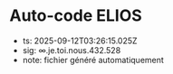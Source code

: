 # Auto-code ELIOS
- ts: 2025-09-12T03:26:15.025Z
- sig: ∞.je.toi.nous.432.528
- note: fichier généré automatiquement